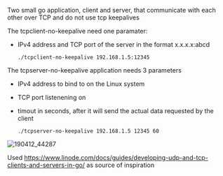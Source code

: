 Two small go application, client and server, that communicate with each other over TCP and do not use tcp keepalives

The tcpclient-no-keepalive need one paramater:

- IPv4 address and TCP port of the server in the format x.x.x.x:abcd

      ./tcpclient-no-keepalive 192.168.1.5:12345

The tcpserver-no-keepalive application needs 3 parameters
- IPv4 address to bind to on the Linux system
- TCP port listenening on
- timout in seconds, after it will send the actual data requested by the client
  
      ./tcpserver-no-keepalive 192.168.1.5 12345 60

![190412_44287](https://github.com/ioanc/k8s-network-troubleshooting/assets/16124079/f668577c-6913-4084-9ef5-727fc94b448b)


Used https://www.linode.com/docs/guides/developing-udp-and-tcp-clients-and-servers-in-go/ as source of inspiration
